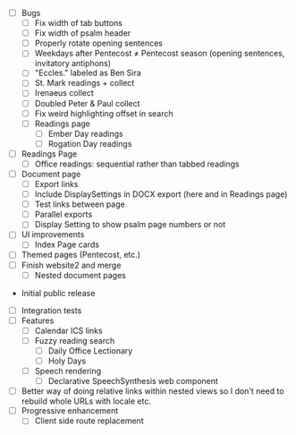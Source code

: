 - [ ] Bugs
  - [ ] Fix width of tab buttons
  - [ ] Fix width of psalm header
  - [ ] Properly rotate opening sentences
  - [ ] Weekdays after Pentecost ≠ Pentecost season (opening sentences, invitatory antiphons)
  - [ ] "Eccles." labeled as Ben Sira
  - [ ] St. Mark readings + collect
  - [ ] Irenaeus collect
  - [ ] Doubled Peter & Paul collect
  - [ ] Fix weird highlighting offset in search
  - [ ] Readings page
    - [ ] Ember Day readings
    - [ ] Rogation Day readings
- [ ] Readings Page
  - [ ] Office readings: sequential rather than tabbed readings
- [ ] Document page
  - [ ] Export links
  - [ ] Include DisplaySettings in DOCX export (here and in Readings page)
  - [ ] Test links between page
  - [ ] Parallel exports
  - [ ] Display Setting to show psalm page numbers or not
- [ ] UI improvements
  - [ ] Index Page cards
- [ ] Themed pages (Pentecost, etc.)
- [ ] Finish website2 and merge
  - [ ] Nested document pages
- Initial public release
- [ ] Integration tests
- [ ] Features
  - [ ] Calendar ICS links
  - [ ] Fuzzy reading search
    - [ ] Daily Office Lectionary
    - [ ] Holy Days
  - [ ] Speech rendering
    - [ ] Declarative SpeechSynthesis web component
- [ ] Better way of doing relative links within nested views so I don't need to rebuild whole URLs with locale etc.
- [ ] Progressive enhancement
  - [ ] Client side route replacement
